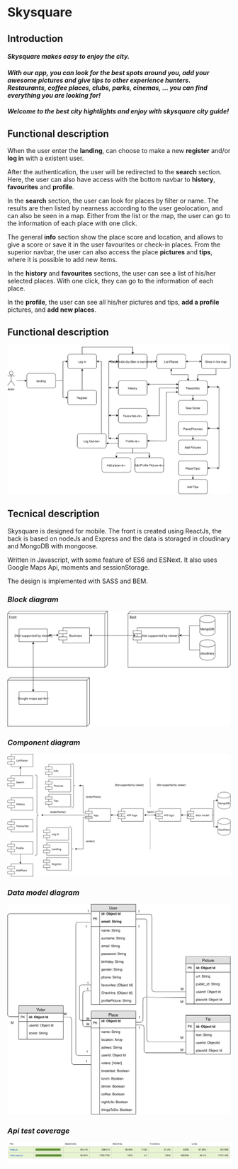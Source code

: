 # **Skysquare**

## **Introduction**

#### *Skysquare makes easy to enjoy the city.* 
#### *With our app, you can look for the best spots around you, add your awesome pictures and give tips to other experience hunters. Restaurants, coffee places, clubs, parks, cinemas, ...   you can find everything you are looking for!*
#### *Welcome to the best city hightlights and enjoy with skysquare city guide!*

## **Functional description**

When the user enter the **landing**, can choose to make a new **register** and/or **log in** with a existent user.

After the authentication, the user will be redirected to the **search** section. Here, the user can also have access with the bottom navbar to **history**, **favourites** and **profile**. 

In the **search** section, the user can look for places by filter or name. The results are then listed by nearness according to the user geolocation, and can also be seen in a map. Either from the list or the map, the user can go to the information of each place with one click. 

The general **info** section show the place score and location, and allows to give a score or save it in the user favourites or check-in places. From the superior navbar, the user can also access the place **pictures** and **tips**, where it is possible to add new items. 

In the **history** and **favourites** sections, the user can see a list of his/her selected places. With one click, they can go to the information of each place.

In the **profile**, the user can see all his/her pictures and tips, **add a profile** pictures, and **add new places**.


## **Functional description**

![Flow diagram](./images/flow-diagram.svg "Flow diagram")


## **Tecnical description**

Skysquare is designed for mobile. The front is created using ReactJs, the back is based on nodeJs and Express and the data is storaged in cloudinary and MongoDB with mongoose.

Written in Javascript, with some feature of ES6 and ESNext. It also uses Google Maps Api, moments and sessionStorage.

The design is implemented with SASS and BEM. 


### *Block diagram*
![Block](./images/block-diagram.svg "Block diagram")

### *Component diagram*
![Component](images/component-diagram.svg "Component diagram")

### *Data model diagram*
![data model](./images/data-model-diagram.svg)


### *Api test coverage*
![data model](./images/api-coverage.png)




